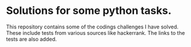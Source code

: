 # Solutions for some python tasks.

This repository contains some of the codings challenges I have solved.
These include tests from various sources like hackerrank.
The links to the tests are also added.
